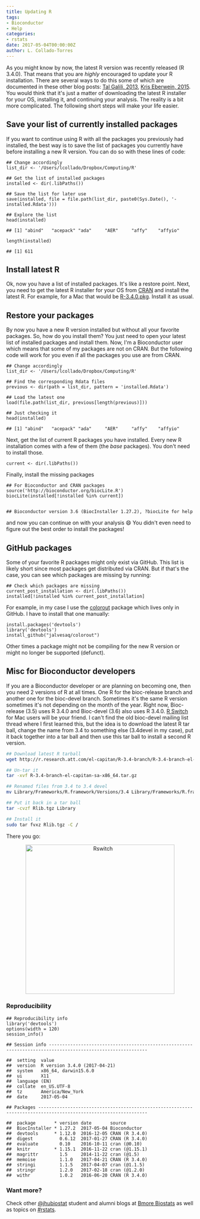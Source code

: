 ```yaml
---
title: Updating R
tags:
- Bioconductor
- Help
categories:
- rstats
date: 2017-05-04T00:00:00Z
author: L. Collado-Torres
---
```



As you might know by now, the latest R version was recently released (R 3.4.0). That means that you are _highly_ encouraged to update your R installation. There are several ways to do this some of which are documented in these other blog posts: [Tal Galili, 2013](https://www.r-statistics.com/2013/03/updating-r-from-r-on-windows-using-the-installr-package/), [Kris Eberwein, 2015](https://www.datascienceriot.com/how-to-upgrade-r-without-losing-your-packages/kris/). You would think that it's just a matter of downloading the latest R installer for your OS, installing it, and continuing your analysis. The reality is a bit more complicated. The following short steps will make your life easier.

## Save your list of currently installed packages

If you want to continue using R with all the packages you previously had installed, the best way is to save the list of packages you currently have before installing a new R version. You can do so with these lines of code:


    ## Change accordingly
    list_dir <- '/Users/lcollado/Dropbox/Computing/R'
    
    ## Get the list of installed packages
    installed <- dir(.libPaths())
    
    ## Save the list for later use
    save(installed, file = file.path(list_dir, paste0(Sys.Date(), '-installed.Rdata')))
    
    ## Explore the list
    head(installed)

    ## [1] "abind"   "acepack" "ada"     "AER"     "affy"    "affyio"

    length(installed)

    ## [1] 611

## Install latest R

Ok, now you have a list of installed packages. It's like a restore point. Next, you need to get the latest R installer for your OS from [CRAN](https://cran.r-project.org/) and install the latest R. For example, for a Mac that would be [R-3.4.0.pkg](https://cran.r-project.org/bin/macosx/R-3.4.0.pkg). Install it as usual.

## Restore your packages

By now you have a new R version installed but without all your favorite packages. So, how do you install them? You just need to open your latest list of installed packages and install them. Now, I'm a Bioconductor user which means that some of my packages are not on CRAN. But the following code will work for you even if all the packages you use are from CRAN.


    ## Change accordingly
    list_dir <- '/Users/lcollado/Dropbox/Computing/R'
    
    ## Find the corresponding Rdata files
    previous <- dir(path = list_dir, pattern = 'installed.Rdata')
    
    ## Load the latest one
    load(file.path(list_dir, previous[length(previous)]))
    
    ## Just checking it
    head(installed)

    ## [1] "abind"   "acepack" "ada"     "AER"     "affy"    "affyio"

Next, get the list of current R packages you have installed. Every new R installation comes with a few of them (the _base_ packages). You don't need to install those.


    current <- dir(.libPaths())

Finally, install the missing packages


    ## For Bioconductor and CRAN packages
    source('http://bioconductor.org/biocLite.R')
    biocLite(installed[!installed %in% current])


    ## Bioconductor version 3.6 (BiocInstaller 1.27.2), ?biocLite for help


and now you can continue on with your analysis :smile: You didn't even need to figure out the best order to install the packages!

## GitHub packages

Some of your favorite R packages might only exist via GitHub. This list is likely short since most packages get distributed via CRAN. But if that's the case, you can see which packages are missing by running:


    ## Check which packages are missing
    current_post_installation <- dir(.libPaths())
    installed[!installed %in% current_post_installation]

For example, in my case I use the [colorout](https://github.com/jalvesaq/colorout) package which lives only in GitHub. I have to install that one manually:


    install.packages('devtools')
    library('devtools')
    install_github("jalvesaq/colorout")

Other times a package might not be compiling for the new R version or might no longer be supported (defunct).



## Misc for Bioconductor developers

If you are a Bioconductor developer or are planning on becoming one, then you need 2 versions of R at all times. One R for the bioc-release branch and another one for the bioc-devel branch. Sometimes it's the same R version sometimes it's not depending on the month of the year. Right now, Bioc-release (3.5) uses R 3.4.0 and Bioc-devel (3.6) also uses R 3.4.0. [R Switch](http://r.research.att.com/) for Mac users will be your friend. I can't find the old bioc-devel mailing list thread where I first learned this, but the idea is to download the latest R tar ball, change the name from 3.4 to something else (3.4devel in my case), put it back together into a tar ball and then use this tar ball to install a second R version.

```bash
## Download latest R tarball
wget http://r.research.att.com/el-capitan/R-3.4-branch/R-3.4-branch-el-capitan-sa-x86_64.tar.gz

## Un-tar it
tar -xvf R-3.4-branch-el-capitan-sa-x86_64.tar.gz

## Renamed files from 3.4 to 3.4 devel
mv Library/Frameworks/R.framework/Versions/3.4 Library/Frameworks/R.framework/Versions/3.4devel

## Put it back in a tar ball
tar -cvzf Rlib.tgz Library

## Install it
sudo tar fvxz Rlib.tgz -C /
```

There you go:

<center>
<img alt = 'Rswitch' width='400' src='http://lcolladotor.github.io/figs/2017-05-04-updateR/rswitch.png' />
</center>



### Reproducibility


    ## Reproducibility info
    library('devtools')
    options(width = 120)
    session_info()

    ## Session info -----------------------------------------------------------------------------------------------------------

    ##  setting  value                       
    ##  version  R version 3.4.0 (2017-04-21)
    ##  system   x86_64, darwin15.6.0        
    ##  ui       X11                         
    ##  language (EN)                        
    ##  collate  en_US.UTF-8                 
    ##  tz       America/New_York            
    ##  date     2017-05-04

    ## Packages ---------------------------------------------------------------------------------------------------------------

    ##  package       * version date       source        
    ##  BiocInstaller * 1.27.2  2017-05-04 Bioconductor  
    ##  devtools      * 1.12.0  2016-12-05 CRAN (R 3.4.0)
    ##  digest          0.6.12  2017-01-27 CRAN (R 3.4.0)
    ##  evaluate        0.10    2016-10-11 cran (@0.10)  
    ##  knitr         * 1.15.1  2016-11-22 cran (@1.15.1)
    ##  magrittr        1.5     2014-11-22 cran (@1.5)   
    ##  memoise         1.1.0   2017-04-21 CRAN (R 3.4.0)
    ##  stringi         1.1.5   2017-04-07 cran (@1.1.5) 
    ##  stringr         1.2.0   2017-02-18 cran (@1.2.0) 
    ##  withr           1.0.2   2016-06-20 CRAN (R 3.4.0)


### Want more?

Check other [@jhubiostat](https://twitter.com/jhubiostat) student and alumni blogs at [Bmore Biostats](http://bmorebiostat.com/) as well as topics on [#rstats](https://twitter.com/search?q=%23rstats).
